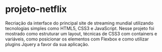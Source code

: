 # projeto-netflix
Recriação da interface do principal site de streaming mundial utilizando tecnologias simples como HTML5, CSS3 e JavaScript. 
Nesse projeto foi mostrado como estruturar um layout, técnicas de CSS3 com containers e variáveis, como posicionar os elementos com Flexbox e 
como utilizar plugins Jquery a favor da sua aplicação.
